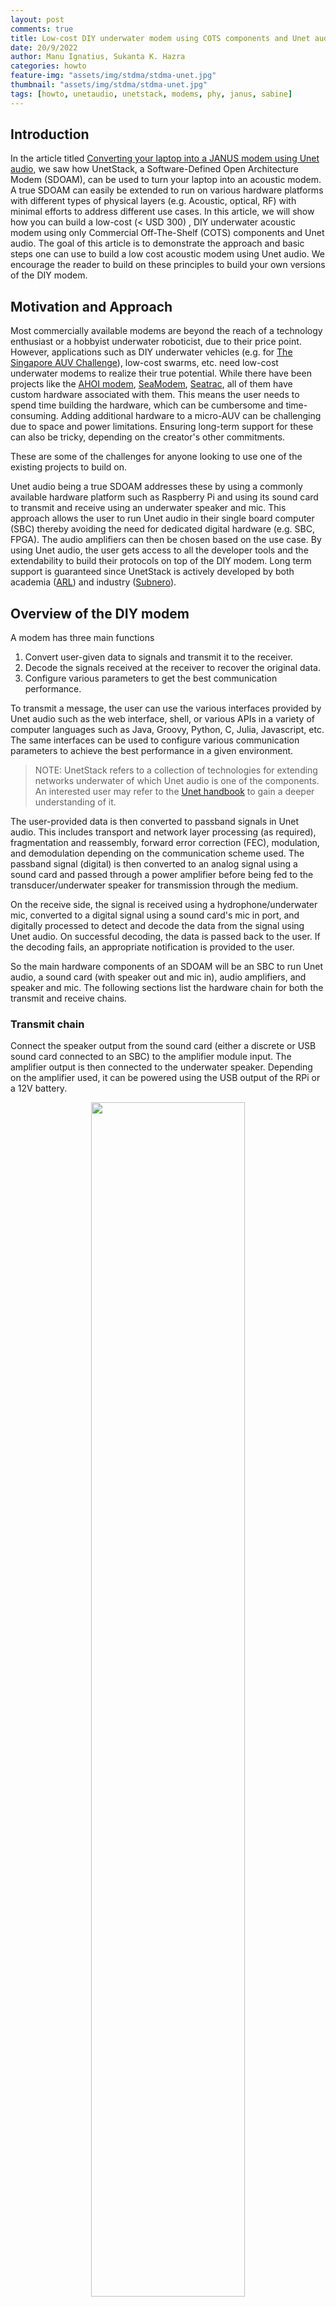 ```yaml
---
layout: post
comments: true
title: Low-cost DIY underwater modem using COTS components and Unet audio
date: 20/9/2022
author: Manu Ignatius, Sukanta K. Hazra
categories: howto
feature-img: "assets/img/stdma/stdma-unet.jpg"
thumbnail: "assets/img/stdma/stdma-unet.jpg"
tags: [howto, unetaudio, unetstack, modems, phy, janus, sabine]
---
```


## Introduction
In the article titled [Converting your laptop into a JANUS modem using Unet audio](https://blog.unetstack.net/converting-your-laptop-into-a-janus-modem-using-unetaudio), we saw how UnetStack, a Software-Defined Open Architecture Modem (SDOAM), can be used to turn your laptop into an acoustic modem. A true SDOAM can easily be extended to run on various hardware platforms with different types of physical layers (e.g. Acoustic, optical, RF) with minimal efforts to address different use cases. In this article, we will show how you can build a low-cost (< USD 300) , DIY underwater acoustic modem using only Commercial Off-The-Shelf (COTS) components and Unet audio. The goal of this article is to demonstrate the approach and basic steps one can use to build a low cost acoustic modem using Unet audio. We encourage the reader to build on these principles to build your own versions of the DIY modem.

## Motivation and Approach
Most commercially available modems are beyond the reach of a technology enthusiast or a hobbyist underwater roboticist, due to their price point. However, applications such as DIY underwater vehicles (e.g. for [The Singapore AUV Challenge](https://sauvc.org/)), low-cost swarms, etc. need low-cost underwater modems to realize their true potential. While there have been projects like the [AHOI modem](https://dl.acm.org/doi/10.1145/3376921), [SeaModem](https://ieeexplore.ieee.org/document/7271721), [Seatrac](https://ieeexplore.ieee.org/document/7271578), all of them have custom hardware associated with them. This means the user needs to spend time building the hardware, which can be cumbersome and time-consuming. Adding additional hardware to a micro-AUV can be challenging due to space and power limitations. Ensuring long-term support for these can also be tricky, depending on the creator's other commitments.

These are some of the challenges for anyone looking to use one of the existing projects to build on.

Unet audio being a true SDOAM addresses these by using a commonly available hardware platform such as Raspberry Pi and using its sound card to transmit and receive using an underwater speaker and mic. This approach allows the user to run Unet audio in their single board computer (SBC) thereby avoiding the need for dedicated digital hardware (e.g. SBC, FPGA). The audio amplifiers can then be chosen based on the use case. By using Unet audio, the user gets access to all the developer tools and the extendability to build their protocols on top of the DIY modem. Long term support is guaranteed since UnetStack is actively developed by both academia ([ARL](http://arl.nus.edu.sg/)) and industry ([Subnero](https://subnero.com/)).

## Overview of the DIY modem

A modem has three main functions

1. Convert user-given data to signals and transmit it to the receiver.
2. Decode the signals received at the receiver to recover the original data.
3. Configure various parameters to get the best communication performance.

To transmit a message, the user can use the various interfaces provided by Unet audio such as the web interface, shell, or various APIs in a variety of computer languages such as Java, Groovy, Python, C, Julia, Javascript, etc. The same interfaces can be used to configure various communication parameters to achieve the best performance in a given environment.

> NOTE: UnetStack refers to a collection of technologies for extending networks underwater of which Unet audio is one of the components. An interested user may refer to the [Unet handbook](https://unetstack.net/handbook/unet-handbook_unet_basics.html) to gain a deeper understanding of it.

The user-provided data is then converted to passband signals in Unet audio. This includes transport and network layer processing (as required), fragmentation and reassembly, forward error correction (FEC), modulation, and demodulation depending on the communication scheme used. The passband signal (digital) is then converted to an analog signal using a sound card and passed through a power amplifier before being fed to the transducer/underwater speaker for transmission through the medium.

On the receive side, the signal is received using a hydrophone/underwater mic, converted to a digital signal using a sound card's mic in port, and digitally processed to detect and decode the data from the signal using Unet audio. On successful decoding, the data is passed back to the user. If the decoding fails, an appropriate notification is provided to the user.

So the main hardware components of an SDOAM will be an SBC to run Unet audio, a sound card (with speaker out and mic in), audio amplifiers, and speaker and mic. The following sections list the hardware chain for both the transmit and receive chains.

### Transmit chain

Connect the speaker output from the sound card (either a discrete or USB sound card connected to an SBC) to the amplifier module input. The amplifier output is then connected to the underwater speaker. Depending on the amplifier used, it can be powered using the USB output of the RPi or a 12V battery.

<p align="center"><img width="70%" src="../assets/img/sabine/txc.png"/></p>
<p align="center"><em>Transmit chain</em></p>

### Receive chain

For the receiver side, the underwater microphone is connected directly to the mic in of the soundcard of the SBC.

<p align="center"><img width="70%" src="../assets/img/sabine/rxc.png"/></p>
<p align="center"><em>Receive chain</em></p>



## Hardware Selection


### Digital Hardware

One of the most important hardware components of an SDOAM is the digital hardware that runs Unet audio. We have selected a Raspberry Pi (3b+) due to its popularity, low cost, ease of availability, and community support to be the digital hardware to run Unet audio. This can easily be swapped with any similar SBCs that have an arm processor running Linux on it. A USB sound card connected to the Raspberry Pi is used as the data acquisition system.

> NOTE: The internal audio output was not used as it is disabled by default during setup.

<p align="center"><img width="50%" src="../assets/img/sabine/rpi.png"/></p>
<p align="center"><em>Raspberry Pi</em></p>



<p align="center"><img width="50%" src="../assets/img/sabine/sc.png"/></p>
<p align="center"><em>USB soundcard</em></p>

### Transmit Chain

The next step is the selection of the amplifier and the transducer/underwater speaker. To keep the costs down, we have chosen an underwater speaker [JH001](http://www.jiaxiangwang.com/spen/product.htm) for the transmitter.

<p align="center"><img width="50%" src="../assets/img/sabine/tx.png"/></p>
<p align="center"><em>JH001 Underwater Speaker</em></p>

Most standard TDA series (e.g. TDA2030) mono amplifiers should work fine as the audio amplifier. We have selected the TDA2030A for use with our DIY setup. The user may choose an amplifier that meets your application.



<p align="center"><img width="50%" src="../assets/img/sabine/pa.png"/></p>
<p align="center"><em>Power Amplifier</em></p>



### Receive Chain

For the receive chain, we have used a simple electret microphone, waterproofed with household materials, connected to the sound card to receive signals.

<p align="center"><img width="50%" src="../assets/img/sabine/mic.png"/></p>
<p align="center"><em>Electret Microphones</em></p>

The items used to waterproof the mic are listed below:

1. Chair bush: To be used as the backing for the mics. Choose a size that fits the electret microphone tightly. These are usually available in local hardware stores.
2. Cling wrap: For waterproofing the front of the electret microphone. The thinner the better.
3. Glue gun with glue stick: Used for waterproofing.
4. 3.5mm mono audio jack: Connector for the sound card. If unable to find a mono jack, we can use a standard stereo jack as well. Either use only the left channel or short both the channels. Both schemes work.
5. Wires: To connect the mic to the sound card.

<p align="center"><img width="70%" src="../assets/img/sabine/comp.png"/></p>
<p align="center"><em>Components for waterproofing</em></p>

### Waterproofing

One of the terminals of the electret microphone is connected to the case and is the ground terminal. Connect that to the audio jack ground. The other terminal is output and is connected to the other two (or one in case of mono) connectors of the audio jack.

<p align="center"><img width="40%" src="../assets/img/sabine/connect.png"/></p>
<p align="center"><em>Mic pinout</em></p>

<p align="center"><img width="50%" src="../assets/img/sabine/cd.png"/></p>
<p align="center"><em>Connection diagram</em></p>



To waterproof the microphone, use a chair bush of size that fits tightly around it. Make a hole in the closed part of the bush just large enough for the wire. Put the wire through the hole and then pour a sufficient quantity of hot glue to create a good seal and push in the microphone. The microphone should be pushed in in a way that it protrudes out a bit, just enough for the black diaphragm at the front to protrude out a bit from the bush. Let the hot glue dry.

Next, wrap some cling wrap to waterproof the front portion. You can pour some hot glue on the outside surface of the bush and then wrap the cling wrap over the front of the microphone making sure that there is no gap between the cling wrap and the black diaphragm. If there is an air gap, then the performance might be affected.

<p align="center"><img width="50%" src="../assets/img/sabine/hydrophone1.png"/></p>
<p align="center"><img width="50%" src="../assets/img/sabine/hydrophone2.png"/></p>
<p align="center"><em>Waterproofed mic</em></p>




### Bill of materials

| Item                                    | Qty  | Cost (USD) |
| --------------------------------------- | ---- | ---------- |
| Raspberry Pi                            | 1    | 129.00     |
| USB sound card for RPi                  | 1    | 0.87       |
| Power amplifier                         | 1    | 0.45       |
| Underwater speaker                      | 1    | 95.50      |
| Electret microphone                     | 1    | 0.99       |
| 3.5mm audio jack                        | 2    | 1.36       |
| Bush, glue gun, glue stick, cling wrap, | 1    | < 20       |
| __Total__                               |      | 292.72     |

> NOTE: It is recommended to get more than 1 for the electret microphone, audio jacks, etc. in case of damage during assembly

## Software installation

### Requirements

- Raspberry Pi 3+
- USB Sound Card
- Headphones/Loudspeaker
- Microphone

### Setup

#### OS 

1. Install the latest [Raspbian](https://www.raspberrypi.org/software/operating-systems/) on your Raspberry Pi

#### Audio

1. Plug the USB audio card into your Raspberry Pi
2. Power on your Raspberry Pi
3. Ensure that the USB Audio Card is detected using `aplay -l`

```
> aplay -l
card 0: ...
card 1: Audio [USB Audio], device 0: USB Audio [USB Audio]
  Subdevices: 0/1
  Subdevice #0: subdevice #0
```
4. Disable the RaspberyPi onboard sound card, by commenting out the line `dtparam=audio=on` in `/boot/config.txt`

```
> sudo nano /boot/config.txt

# Enable audio (loads snd_bcm2835)
# dtparam=audio=on
```

5. Make the USB Audio card the default device in alsa by updating `defaults.ctl.card` and `defaults.pcm.card` to `1` in `/usr/share/alsa/alsa.conf`

```
defaults.ctl.card 1
defaults.pcm.card 1
```

6. Reboot your Raspberry Pi and verify that `card 0:` is not enumerated by `aplay -l`

```
> aplay -l
card 1: Audio [USB Audio], device 0: USB Audio [USB Audio]
  Subdevices: 0/1
  Subdevice #0: subdevice #0
```

7. You can test if your audio setup works properly using  `speaker-test -c2`

### Dependencies

1. Install Java8

```sh
wget https://github.com/AdoptOpenJDK/openjdk8-binaries/releases/download/jdk8u265-b01/OpenJDK8U-jdk_arm_linux_hotspot_8u265b01.tar.gz
tar xzf OpenJDK8U-jdk_arm_linux_hotspot_8u265b01.tar.gz
rm jdk8u265-b01/src.zip
sudo mkdir -p /usr/lib/jvm/java-8-openjdk-armhf
mv jdk8u265*/* /usr/lib/jvm/java-8-openjdk-armhf/
rm -r jdk8u265*
rm OpenJDK8U-jdk_arm_linux_hotspot_8u265b01.tar.gz
echo "export JAVA_HOME=/usr/lib/jvm/java-8-openjdk-armhf" >> $HOME/.bashrc
echo "export PATH=\$PATH:/usr/lib/jvm/java-8-openjdk-armhf/bin" >> $HOME/.bashrc
```

2. Download [portaudio for Linux](http://files.portaudio.com/download.html)
3. Build and install [Portaudio](http://files.portaudio.com/docs/v19-doxydocs/compile_linux.html)

```sh
sudo apt-get install libasound-dev

...

./configure && make

...

sudo make install

...

sudo ldconfig

```

### Run UnetStack

1. Get the UnetAudio Community distribution for RaspberryPi from [here](https://github.com/org-arl/unet-doc/raw/master/docs/downloads/unet-community-pi-3.1.0.tgz)
2. Copy the `unet-community-3.x.x.tgz` file to the Raspberry Pi
3. Unzip the file `tar -xvzf unet-community-pi-3.x.x.tgz`
4. Go to the `~/unet-3.x.x` directory
5. Run UnetAudio using  `bin/unet -c audio`

This will give you a command shell for the user to interact with Unet audio.

## Taking it for a spin

Once the Raspberry PI is set up as above, connect the various hardware components to form the transmit and receive chains. For our testing, we have one setup for transmission and one for the reception.

<p align="center"><img width="80%" src="../assets/img/sabine/modem.jpg"/></p>
<p align="center"><em>Transmitter and Receiver Components</em></p>

Once we have both setups ready, we need to make sure we are generating the frequencies that the hardware can transmit. If we look at the frequency response of the underwater speaker (provided by the vendor), we can see that the frequency response is from 2 kHz to 8 kHz.

<p align="center"><img width="80%" src="../assets/img/sabine/freq.png"/></p>
<p align="center"><em>Frequency response of JH001</em></p>



We will need to configure Unet audio to use a frequency band within this space so that the speaker can convert the signals generated by Unet audio to acoustic energy. Unet audio uses frequency hopping [BFSK](https://en.wikipedia.org/wiki/Frequency-shift_keying) as its default communication scheme. The default parameters are as follows:

```
> phy[1]
« PHY »

...

[org.arl.unet.phy.fhbfsk.ModulationParam]
  chiplen = 1
  fmin = 9440
  fstep = 160
  hops = 13
  offset = 0
  sync = true
```

The first tone denoted by `fmin` starts at 9440 Hz, with 13 hops of 160 Hz each. This will be outside the frequency band of our underwater speaker. Hence, we will need to configure it to start after 3.5 kHz and end before 6 kHz. Hence we set the following parameters in the command line.

```
> phy[1].fmin = 4700
4700
> phy[1].fstep = 80
80
```

This will give us a starting frequency of 4700 Hz and a bandwidth of 1040 Hz. Now we are ready to transmit and receive.

Depending on the environment of deployment, the transmit power level can also be adjusted as follows (A value of 0 denotes the maximum power).

```
> plvl -15
OK
```

To get a notification of a reception, use the following command on the receiver side.

```
> subscribe phy
```

Now we can transmit a simple byte stream of `1,2,3` using the following command on the shell.

```
> phy << new TxFrameReq(data:[1,2,3])
AGREE
phy >> TxFrameNtf:INFORM[type:CONTROL txTime:71663975]
```

You will also be able to hear the transmission from the underwater speaker.

Once received and decoded, the following message will be printed in the shell of the receiver side.

```
phy >> RxFrameStartNtf:INFORM[type:DATA rxTime:79709541 rxDuration:3880000 detector:0.27]
phy >> RxFrameNtf:INFORM[type:CONTROL from:1 rxTime:78466374 rssi:-29.8 cfo:0.0 (3 bytes)]
```

The data can be verified by typing the following.

```
> ntf.data
[1, 2, 3]
```

Congratulations, you have successfully made the first transmission and reception using your DIY acoustic modem.
